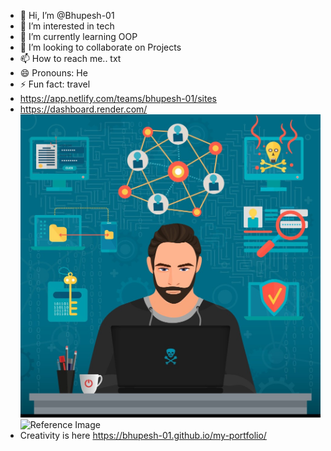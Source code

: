 - 👋 Hi, I’m @Bhupesh-01
- 👀 I’m interested in tech
- 🌱 I’m currently learning OOP
- 💞️ I’m looking to collaborate on Projects
- 📫 How to reach me.. txt
- 😄 Pronouns: He
- ⚡ Fun fact: travel
- https://app.netlify.com/teams/bhupesh-01/sites
- https://dashboard.render.com/
![Reference Image](/coder.jpg)
![Reference Image](/https://raw.githubusercontent.com/punitkmryh/punitkmryh/master/Developer.gif)
- Creativity is here https://bhupesh-01.github.io/my-portfolio/
<!---
Bhupesh-01/Bhupesh-01 is a ✨ special ✨ repository because its `README.md` (this file) appears on your GitHub profile.
You can click the Preview link to take a look at your changes.
--->
